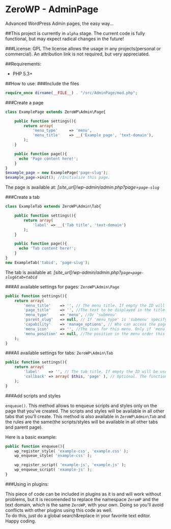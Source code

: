 # ZeroWP - AdminPage
Advanced  WordPress Admin pages, the easy way...

##This project is currently in `alpha` stage. The current code is fully functional, but may expect radical changes in the future!

###License: GPL
The license allows the usage in any projects(personal or commercial). An attribution link is not required, but very appreciated.

##Requirements:

 * PHP 5.3+
 
##How to use:
###Include the files
```php
require_once dirname(__FILE__) . "/src/AdminPage/mod.php";
```

###Create a page
```php
class ExamplePage extends ZeroWP\Admin\Page{

	public function settings(){
		return array(
			'menu_type'     => 'menu',
			'menu_title'    => __('Example page', 'text-domain'),
		);
	}

	public function page(){
	  echo 'Page content here!';
	}
}
$example_page = new ExamplePage('page-slug');
$example_page->init(); //Initialize this page.
```

The page is available at: *[site_url]/wp-admin/admin.php?page=`page-slug`*

###Create a tab
```php
class ExampleTab extends ZeroWP\Admin\Tab{

	public function settings(){
		return array(
			'label' => __('Tab title', 'text-domain')
		);
	}

	public function page(){
	  echo 'Tab content here!';
	}
}
new ExampleTab('tabid', 'page-slug');
```

The tab is available at: *[site_url]/wp-admin/admin.php?`page=page-slug&tab=tabid`*

###All available settings for pages: `ZeroWP\Admin\Page`
```php
public function settings(){
	return array(
		'menu_title'    => '', // The menu title. If empty the ID will be used(page slug).
		'page_title'    => '', //The text to be displayed in the title tags of the page when the menu is selected. If empty 'menu_title' is used 
		'menu_type'     => 'menu', //Or 'submenu'
		'parent_slug'   => null, // If 'menu_type' is 'submenu' specify the parent page slug. Eg: tools.php
		'capability'    => 'manage_options', // Who can access the page. See: https://codex.wordpress.org/Roles_and_Capabilities
		'menu_icon'     => '', //The icon for this menu. Only if 'menu_type' is 'menu'. https://codex.wordpress.org/Function_Reference/add_menu_page#Parameters
		'menu_position' => null, //The position in the menu order this menu should appear. https://codex.wordpress.org/Function_Reference/add_menu_page#Parameters
	);
}
```

###All available settings for tabs: `ZeroWP\Admin\Tab`
```php
public function settings(){
	return array(
		'label'    => '', // The tab title. If empty the ID will be used(tab slug).
		'callback' => array( $this, 'page' ), // Optional. The function used to display the tab content. Default to method 'page' of the current class. Use it only if needed.
	);
}
```

###Add scripts and styles

`enqueue()`. This method allows to enqueue scripts and styles only on the page that you've created. The scripts and styles will be available in all other tabs that you'll create. This method is also available in `ZeroWP\Admin\Tab` and the rules are the same(the scripts/styles will be available in all other tabs and parent page).

Here is a basic example:
```php
public function enqueue(){
	wp_register_style( 'example-css', 'example.css' );
	wp_enqueue_style( 'example-css' );

	wp_register_script( 'example-js', 'example.js' );
	wp_enqueue_script( 'example-js' );
}
```

###Using in plugins:

This piece of code can be included in plugins as it is and will work without problems, but it is recomended to replace the namespace `ZeroWP` and the text domain, which is the same `ZeroWP`, with your own. Doing so you'll avoid conflicts with other plugins using this code as well.<br>
To do this, just do a global search&replace in your favorite text editor.<br>
Happy coding.

